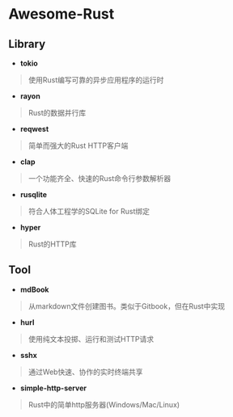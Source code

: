 # Awesome-Rust

## Library

- **tokio**

> 使用Rust编写可靠的异步应用程序的运行时

- **rayon**

> Rust的数据并行库

- **reqwest**

> 简单而强大的Rust HTTP客户端

- **clap**

> 一个功能齐全、快速的Rust命令行参数解析器

- **rusqlite**

> 符合人体工程学的SQLite for Rust绑定

- **hyper**

> Rust的HTTP库


## Tool

- **mdBook**

> 从markdown文件创建图书。类似于Gitbook，但在Rust中实现

- **hurl**

> 使用纯文本投掷、运行和测试HTTP请求

- **sshx**

> 通过Web快速、协作的实时终端共享

- **simple-http-server**

> Rust中的简单http服务器(Windows/Mac/Linux)
